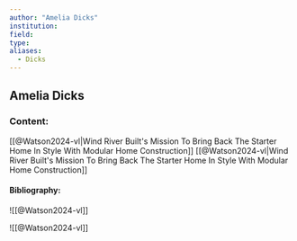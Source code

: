 ```yaml
---
author: "Amelia Dicks"
institution:
field:
type:
aliases:
  - Dicks
---
```


## Amelia Dicks

### Content:
[[@Watson2024-vl|Wind River Built's Mission To Bring Back The Starter Home In Style With Modular Home Construction]]
[[@Watson2024-vl|Wind River Built's Mission To Bring Back The Starter Home In Style With Modular Home Construction]]

#### Bibliography:

![[@Watson2024-vl]]

![[@Watson2024-vl]]